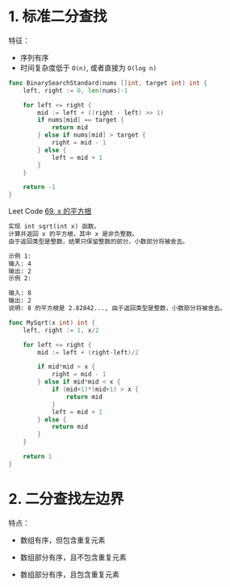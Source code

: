 # 1. 标准二分查找

特征：

- 序列有序
- 时间复杂度低于 `O(n)`, 或者直接为 `O(log n)`

```go
func BinarySearchStandard(nums []int, target int) int {
	left, right := 0, len(nums)-1

	for left <= right {
		mid := left + ((right - left) >> 1)
		if nums[mid] == target {
			return mid
		} else if nums[mid] > target {
			right = mid - 1
		} else {
			left = mid + 1
		}
	}

	return -1
}
```



Leet Code [69. x 的平方根](https://leetcode-cn.com/problems/sqrtx/)

```txt
实现 int sqrt(int x) 函数。
计算并返回 x 的平方根，其中 x 是非负整数。
由于返回类型是整数，结果只保留整数的部分，小数部分将被舍去。

示例 1:
输入: 4
输出: 2
示例 2:

输入: 8
输出: 2
说明: 8 的平方根是 2.82842..., 由于返回类型是整数，小数部分将被舍去。
```

```go
func MySqrt(x int) int {
	left, right := 1, x/2

	for left <= right {
		mid := left + (right-left)/2

		if mid*mid > x {
			right = mid - 1
		} else if mid*mid < x {
			if (mid+1)*(mid+1) > x {
				return mid
			}
			left = mid + 1
		} else {
			return mid
		}
	}

	return 1
}
```



# 2. 二分查找左边界

特点：

- 数组有序，但包含重复元素

- 数组部分有序，且不包含重复元素

- 数组部分有序，且包含重复元素

